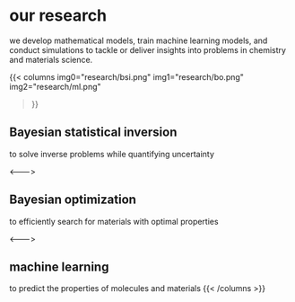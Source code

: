# our research

we develop mathematical models, train machine learning models, and conduct simulations to tackle or deliver insights into problems in chemistry and materials science.


{{< columns
    img0="research/bsi.png"
    img1="research/bo.png"
    img2="research/ml.png"
>}}
## Bayesian statistical inversion

to solve inverse problems while quantifying uncertainty

<--->
## Bayesian optimization
to efficiently search for materials with optimal properties

<--->
## machine learning
to predict the properties of molecules and materials
{{< /columns >}}
